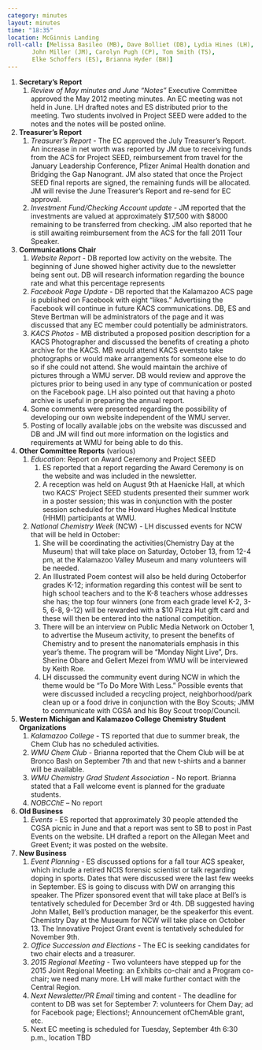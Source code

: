 ```yaml
---
category: minutes
layout: minutes
time: "18:35"
location: McGinnis Landing
roll-call: [Melissa Basileo (MB), Dave Bolliet (DB), Lydia Hines (LH),
	   John Miller (JM), Carolyn Pugh (CP), Tom Smith (TS),
	   Elke Schoffers (ES), Brianna Hyder (BH)]
---
```


1. **Secretary’s Report**
   1. *Review of May minutes and June “Notes”*
Executive Committee approved the May 2012 meeting minutes. An EC meeting was not held in June. LH drafted notes and ES distributed prior to the meeting. Two students involved in Project SEED were added to the notes and the notes will be posted online.
2. **Treasurer’s Report**
   1. *Treasurer’s Report* - The EC approved the July Treasurer’s Report. An increase in net worth was reported by JM due to receiving funds from the ACS for Project SEED, reimbursement from travel for the January Leadership Conference, Pfizer Animal Health donation and Bridging the Gap Nanogrant. JM also stated that once the Project SEED final reports are signed, the remaining funds will be allocated. JM will revise the June Treasurer’s Report and re-send for EC approval.
   2. *Investment Fund/Checking Account update* - JM reported that the investments are valued at approximately $17,500 with $8000 remaining to be transferred from checking. JM also reported that he is still awaiting reimbursement from the ACS for the fall 2011 Tour Speaker.
3. **Communications Chair**
   1. *Website Report* - DB reported low activity on the website. The beginning of June showed higher activity due to the newsletter being sent out. DB will research information regarding the bounce rate and what this percentage represents
   2. *Facebook Page Update* - DB reported that the Kalamazoo ACS page is published on Facebook with eight “likes.” Advertising the Facebook will continue in future KACS communications. DB, ES and Steve Bertman will be administrators of the page and it was discussed that any EC member could potentially be administrators.
   3. *KACS Photos* - MB distributed a proposed position description for a KACS Photographer and discussed the benefits of creating a photo archive for the KACS. MB would attend KACS eventsto take photographs or would make arrangements for someone else to do so if she could not attend. She would maintain the archive of pictures through a WMU server. DB would review and approve the pictures prior to being used in any type of communication or posted on the Facebook page. LH also pointed out that having a photo archive is useful in preparing the annual report.
   4. Some comments were presented regarding the possibility of developing our own website independent of the WMU server. 
   5. Posting of locally available jobs on the website was discussed and DB and JM will find out more information on the logistics and requirements at WMU for being able to do this.
4. **Other Committee Reports** (various)
   1. *Education*: Report on Award Ceremony and Project SEED
      1. ES reported that a report regarding the Award Ceremony is on the website and was included in the newsletter. 
      2. A reception was held on August 9th at Haenicke Hall, at which two KACS’ Project SEED students presented their summer work in a poster session; this was in conjunction with the poster session scheduled for the Howard Hughes Medical Institute (HHMI) participants at WMU.
   2. *National Chemistry Week* (NCW) - LH discussed events for NCW that will be held in October: 
      1. She will be coordinating the activities(Chemistry Day at the Museum) that will take place on Saturday, October 13, from 12-4 pm, at the Kalamazoo Valley Museum and many volunteers will be needed.
      2. An Illustrated Poem contest will also be held during Octoberfor grades K-12; information regarding this contest will be sent to high school teachers and to the K-8 teachers whose addresses she has; the top four winners (one from each grade level K-2, 3-5, 6-8, 9-12) will be rewarded with a $10 Pizza Hut gift card and these will then be entered into the national competition.
      3. There will be an interview on Public Media Network on October 1, to advertise the Museum activity, to present the benefits of Chemistry and to present the nanomaterials emphasis in this year’s theme. The program will be “Monday Night Live”, Drs. Sherine Obare and Gellert Mezei from WMU will be interviewed by Keith Roe.
      4. LH discussed the community event during NCW in which the theme would be “To Do More With Less.” Possible events that were discussed included a recycling project, neighborhood/park clean up or a food drive in conjunction with the Boy Scouts; JMM to communicate with CGSA and his Boy Scout troop/Council.
5. **Western Michigan and Kalamazoo College Chemistry Student Organizations**
   1. *Kalamazoo College* - TS reported that due to summer break, the Chem Club has no scheduled activities.
   2. *WMU Chem Club* - Brianna reported that the Chem Club will be at Bronco Bash on September 7th and that new t-shirts and a banner will be available.
   3. *WMU Chemistry Grad Student Association* - No report. Brianna stated that a Fall welcome event is planned for the graduate students.
   4. *NOBCChE* – No report
6. **Old Business**
   1. *Events* - ES reported that approximately 30 people attended the CGSA picnic in June and that a report was sent to SB to post in Past Events on the website. LH drafted a report on the Allegan Meet and Greet Event; it was posted on the website.
7. **New Business**
   1. *Event Planning* - ES discussed options for a fall tour ACS speaker, which include a retired NCIS forensic scientist or talk regarding doping in sports. Dates that were discussed were the last few weeks in September. ES is going to discuss with DW on arranging this speaker. The Pfizer sponsored event that will take place at Bell’s is tentatively scheduled for December 3rd or 4th. DB suggested having John Mallet, Bell’s production manager, be the speakerfor this event. Chemistry Day at the Museum for NCW will take place on October 13. The Innovative Project Grant event is tentatively scheduled for November 9th.
   2. *Office Succession and Elections* - The EC is seeking candidates for two chair elects and a treasurer.
   3. *2015 Regional Meeting* - Two volunteers have stepped up for the 2015 Joint Regional Meeting: an Exhibits co-chair and a Program co-chair; we need many more. LH will make further contact with the Central Region.
   4. *Next Newsletter/PR Email* timing and content - The deadline for content to DB was set for September 7: volunteers for Chem Day; ad for Facebook page; Elections!; Announcement ofChemAble grant, etc.
   5. Next EC meeting is scheduled for Tuesday, September 4th 6:30 p.m., location TBD